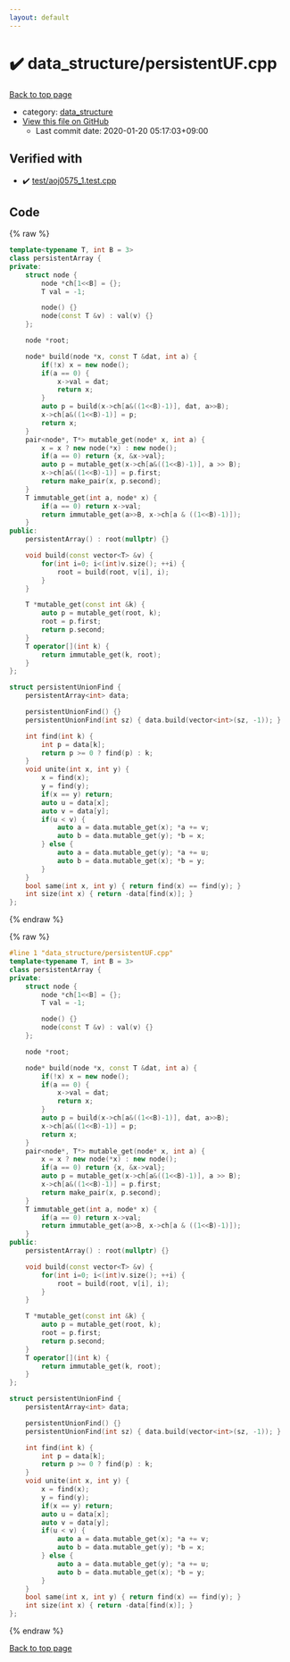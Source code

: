 ```yaml
---
layout: default
---
```


<!-- mathjax config similar to math.stackexchange -->
<script type="text/javascript" async
  src="https://cdnjs.cloudflare.com/ajax/libs/mathjax/2.7.5/MathJax.js?config=TeX-MML-AM_CHTML">
</script>
<script type="text/x-mathjax-config">
  MathJax.Hub.Config({
    TeX: { equationNumbers: { autoNumber: "AMS" }},
    tex2jax: {
      inlineMath: [ ['$','$'] ],
      processEscapes: true
    },
    "HTML-CSS": { matchFontHeight: false },
    displayAlign: "left",
    displayIndent: "2em"
  });
</script>

<script type="text/javascript" src="https://cdnjs.cloudflare.com/ajax/libs/jquery/3.4.1/jquery.min.js"></script>
<script src="https://cdn.jsdelivr.net/npm/jquery-balloon-js@1.1.2/jquery.balloon.min.js" integrity="sha256-ZEYs9VrgAeNuPvs15E39OsyOJaIkXEEt10fzxJ20+2I=" crossorigin="anonymous"></script>
<script type="text/javascript" src="../../assets/js/copy-button.js"></script>
<link rel="stylesheet" href="../../assets/css/copy-button.css" />


# :heavy_check_mark: data_structure/persistentUF.cpp

<a href="../../index.html">Back to top page</a>

* category: <a href="../../index.html#c8f6850ec2ec3fb32f203c1f4e3c2fd2">data_structure</a>
* <a href="{{ site.github.repository_url }}/blob/master/data_structure/persistentUF.cpp">View this file on GitHub</a>
    - Last commit date: 2020-01-20 05:17:03+09:00




## Verified with

* :heavy_check_mark: <a href="../../verify/test/aoj0575_1.test.cpp.html">test/aoj0575_1.test.cpp</a>


## Code

<a id="unbundled"></a>
{% raw %}
```cpp
template<typename T, int B = 3>
class persistentArray {
private:
    struct node {
        node *ch[1<<B] = {};
        T val = -1;

        node() {}
        node(const T &v) : val(v) {}
    };

    node *root;

    node* build(node *x, const T &dat, int a) {
        if(!x) x = new node();
        if(a == 0) {
            x->val = dat;
            return x;
        }
        auto p = build(x->ch[a&((1<<B)-1)], dat, a>>B);
        x->ch[a&((1<<B)-1)] = p;
        return x;
    }
    pair<node*, T*> mutable_get(node* x, int a) {
        x = x ? new node(*x) : new node();
        if(a == 0) return {x, &x->val};
        auto p = mutable_get(x->ch[a&((1<<B)-1)], a >> B);
        x->ch[a&((1<<B)-1)] = p.first;
        return make_pair(x, p.second);
    }
    T immutable_get(int a, node* x) {
        if(a == 0) return x->val;
        return immutable_get(a>>B, x->ch[a & ((1<<B)-1)]);
    }
public:
    persistentArray() : root(nullptr) {}

    void build(const vector<T> &v) {
        for(int i=0; i<(int)v.size(); ++i) {
            root = build(root, v[i], i);
        }
    }

    T *mutable_get(const int &k) {
        auto p = mutable_get(root, k);
        root = p.first;
        return p.second;
    }
    T operator[](int k) {
        return immutable_get(k, root);
    }
};

struct persistentUnionFind {
    persistentArray<int> data;

    persistentUnionFind() {}
    persistentUnionFind(int sz) { data.build(vector<int>(sz, -1)); }

    int find(int k) {
        int p = data[k];
        return p >= 0 ? find(p) : k;
    }
    void unite(int x, int y) {
        x = find(x);
        y = find(y);
        if(x == y) return;
        auto u = data[x];
        auto v = data[y];
        if(u < v) {
            auto a = data.mutable_get(x); *a += v;
            auto b = data.mutable_get(y); *b = x;
        } else {
            auto a = data.mutable_get(y); *a += u;
            auto b = data.mutable_get(x); *b = y;
        }
    }
    bool same(int x, int y) { return find(x) == find(y); }
    int size(int x) { return -data[find(x)]; }
};
```
{% endraw %}

<a id="bundled"></a>
{% raw %}
```cpp
#line 1 "data_structure/persistentUF.cpp"
template<typename T, int B = 3>
class persistentArray {
private:
    struct node {
        node *ch[1<<B] = {};
        T val = -1;

        node() {}
        node(const T &v) : val(v) {}
    };

    node *root;

    node* build(node *x, const T &dat, int a) {
        if(!x) x = new node();
        if(a == 0) {
            x->val = dat;
            return x;
        }
        auto p = build(x->ch[a&((1<<B)-1)], dat, a>>B);
        x->ch[a&((1<<B)-1)] = p;
        return x;
    }
    pair<node*, T*> mutable_get(node* x, int a) {
        x = x ? new node(*x) : new node();
        if(a == 0) return {x, &x->val};
        auto p = mutable_get(x->ch[a&((1<<B)-1)], a >> B);
        x->ch[a&((1<<B)-1)] = p.first;
        return make_pair(x, p.second);
    }
    T immutable_get(int a, node* x) {
        if(a == 0) return x->val;
        return immutable_get(a>>B, x->ch[a & ((1<<B)-1)]);
    }
public:
    persistentArray() : root(nullptr) {}

    void build(const vector<T> &v) {
        for(int i=0; i<(int)v.size(); ++i) {
            root = build(root, v[i], i);
        }
    }

    T *mutable_get(const int &k) {
        auto p = mutable_get(root, k);
        root = p.first;
        return p.second;
    }
    T operator[](int k) {
        return immutable_get(k, root);
    }
};

struct persistentUnionFind {
    persistentArray<int> data;

    persistentUnionFind() {}
    persistentUnionFind(int sz) { data.build(vector<int>(sz, -1)); }

    int find(int k) {
        int p = data[k];
        return p >= 0 ? find(p) : k;
    }
    void unite(int x, int y) {
        x = find(x);
        y = find(y);
        if(x == y) return;
        auto u = data[x];
        auto v = data[y];
        if(u < v) {
            auto a = data.mutable_get(x); *a += v;
            auto b = data.mutable_get(y); *b = x;
        } else {
            auto a = data.mutable_get(y); *a += u;
            auto b = data.mutable_get(x); *b = y;
        }
    }
    bool same(int x, int y) { return find(x) == find(y); }
    int size(int x) { return -data[find(x)]; }
};
```
{% endraw %}

<a href="../../index.html">Back to top page</a>

